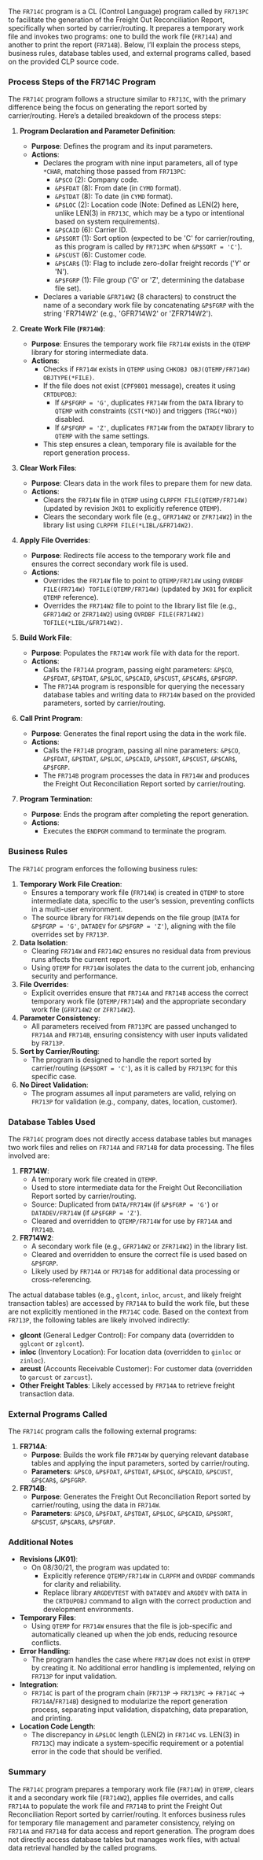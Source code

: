 The `FR714C` program is a CL (Control Language) program called by `FR713PC` to facilitate the generation of the Freight Out Reconciliation Report, specifically when sorted by carrier/routing. It prepares a temporary work file and invokes two programs: one to build the work file (`FR714A`) and another to print the report (`FR714B`). Below, I’ll explain the process steps, business rules, database tables used, and external programs called, based on the provided CLP source code.

### Process Steps of the FR714C Program

The `FR714C` program follows a structure similar to `FR713C`, with the primary difference being the focus on generating the report sorted by carrier/routing. Here’s a detailed breakdown of the process steps:

1. **Program Declaration and Parameter Definition**:
   - **Purpose**: Defines the program and its input parameters.
   - **Actions**:
     - Declares the program with nine input parameters, all of type `*CHAR`, matching those passed from `FR713PC`:
       - `&P$CO` (2): Company code.
       - `&P$FDAT` (8): From date (in `CYMD` format).
       - `&P$TDAT` (8): To date (in `CYMD` format).
       - `&P$LOC` (2): Location code (Note: Defined as LEN(2) here, unlike LEN(3) in `FR713C`, which may be a typo or intentional based on system requirements).
       - `&P$CAID` (6): Carrier ID.
       - `&P$SORT` (1): Sort option (expected to be 'C' for carrier/routing, as this program is called by `FR713PC` when `&P$SORT = 'C'`).
       - `&P$CUST` (6): Customer code.
       - `&P$CAR$` (1): Flag to include zero-dollar freight records ('Y' or 'N').
       - `&P$FGRP` (1): File group ('G' or 'Z', determining the database file set).
     - Declares a variable `&FR714W2` (8 characters) to construct the name of a secondary work file by concatenating `&P$FGRP` with the string 'FR714W2' (e.g., 'GFR714W2' or 'ZFR714W2').

2. **Create Work File (`FR714W`)**:
   - **Purpose**: Ensures the temporary work file `FR714W` exists in the `QTEMP` library for storing intermediate data.
   - **Actions**:
     - Checks if `FR714W` exists in `QTEMP` using `CHKOBJ OBJ(QTEMP/FR714W) OBJTYPE(*FILE)`.
     - If the file does not exist (`CPF9801` message), creates it using `CRTDUPOBJ`:
       - If `&P$FGRP = 'G'`, duplicates `FR714W` from the `DATA` library to `QTEMP` with constraints (`CST(*NO)`) and triggers (`TRG(*NO)`) disabled.
       - If `&P$FGRP = 'Z'`, duplicates `FR714W` from the `DATADEV` library to `QTEMP` with the same settings.
     - This step ensures a clean, temporary file is available for the report generation process.

3. **Clear Work Files**:
   - **Purpose**: Clears data in the work files to prepare them for new data.
   - **Actions**:
     - Clears the `FR714W` file in `QTEMP` using `CLRPFM FILE(QTEMP/FR714W)` (updated by revision `JK01` to explicitly reference `QTEMP`).
     - Clears the secondary work file (e.g., `GFR714W2` or `ZFR714W2`) in the library list using `CLRPFM FILE(*LIBL/&FR714W2)`.

4. **Apply File Overrides**:
   - **Purpose**: Redirects file access to the temporary work file and ensures the correct secondary work file is used.
   - **Actions**:
     - Overrides the `FR714W` file to point to `QTEMP/FR714W` using `OVRDBF FILE(FR714W) TOFILE(QTEMP/FR714W)` (updated by `JK01` for explicit `QTEMP` reference).
     - Overrides the `FR714W2` file to point to the library list file (e.g., `GFR714W2` or `ZFR714W2`) using `OVRDBF FILE(FR714W2) TOFILE(*LIBL/&FR714W2)`.

5. **Build Work File**:
   - **Purpose**: Populates the `FR714W` work file with data for the report.
   - **Actions**:
     - Calls the `FR714A` program, passing eight parameters: `&P$CO`, `&P$FDAT`, `&P$TDAT`, `&P$LOC`, `&P$CAID`, `&P$CUST`, `&P$CAR$`, `&P$FGRP`.
     - The `FR714A` program is responsible for querying the necessary database tables and writing data to `FR714W` based on the provided parameters, sorted by carrier/routing.

6. **Call Print Program**:
   - **Purpose**: Generates the final report using the data in the work file.
   - **Actions**:
     - Calls the `FR714B` program, passing all nine parameters: `&P$CO`, `&P$FDAT`, `&P$TDAT`, `&P$LOC`, `&P$CAID`, `&P$SORT`, `&P$CUST`, `&P$CAR$`, `&P$FGRP`.
     - The `FR714B` program processes the data in `FR714W` and produces the Freight Out Reconciliation Report sorted by carrier/routing.

7. **Program Termination**:
   - **Purpose**: Ends the program after completing the report generation.
   - **Actions**:
     - Executes the `ENDPGM` command to terminate the program.

### Business Rules

The `FR714C` program enforces the following business rules:
1. **Temporary Work File Creation**:
   - Ensures a temporary work file (`FR714W`) is created in `QTEMP` to store intermediate data, specific to the user’s session, preventing conflicts in a multi-user environment.
   - The source library for `FR714W` depends on the file group (`DATA` for `&P$FGRP = 'G'`, `DATADEV` for `&P$FGRP = 'Z'`), aligning with the file overrides set by `FR713P`.
2. **Data Isolation**:
   - Clearing `FR714W` and `FR714W2` ensures no residual data from previous runs affects the current report.
   - Using `QTEMP` for `FR714W` isolates the data to the current job, enhancing security and performance.
3. **File Overrides**:
   - Explicit overrides ensure that `FR714A` and `FR714B` access the correct temporary work file (`QTEMP/FR714W`) and the appropriate secondary work file (`GFR714W2` or `ZFR714W2`).
4. **Parameter Consistency**:
   - All parameters received from `FR713PC` are passed unchanged to `FR714A` and `FR714B`, ensuring consistency with user inputs validated by `FR713P`.
5. **Sort by Carrier/Routing**:
   - The program is designed to handle the report sorted by carrier/routing (`&P$SORT = 'C'`), as it is called by `FR713PC` for this specific case.
6. **No Direct Validation**:
   - The program assumes all input parameters are valid, relying on `FR713P` for validation (e.g., company, dates, location, customer).

### Database Tables Used

The `FR714C` program does not directly access database tables but manages two work files and relies on `FR714A` and `FR714B` for data processing. The files involved are:
1. **FR714W**:
   - A temporary work file created in `QTEMP`.
   - Used to store intermediate data for the Freight Out Reconciliation Report sorted by carrier/routing.
   - Source: Duplicated from `DATA/FR714W` (if `&P$FGRP = 'G'`) or `DATADEV/FR714W` (if `&P$FGRP = 'Z'`).
   - Cleared and overridden to `QTEMP/FR714W` for use by `FR714A` and `FR714B`.
2. **FR714W2**:
   - A secondary work file (e.g., `GFR714W2` or `ZFR714W2`) in the library list.
   - Cleared and overridden to ensure the correct file is used based on `&P$FGRP`.
   - Likely used by `FR714A` or `FR714B` for additional data processing or cross-referencing.

The actual database tables (e.g., `glcont`, `inloc`, `arcust`, and likely freight transaction tables) are accessed by `FR714A` to build the work file, but these are not explicitly mentioned in the `FR714C` code. Based on the context from `FR713P`, the following tables are likely involved indirectly:
- **glcont** (General Ledger Control): For company data (overridden to `gglcont` or `zglcont`).
- **inloc** (Inventory Location): For location data (overridden to `ginloc` or `zinloc`).
- **arcust** (Accounts Receivable Customer): For customer data (overridden to `garcust` or `zarcust`).
- **Other Freight Tables**: Likely accessed by `FR714A` to retrieve freight transaction data.

### External Programs Called

The `FR714C` program calls the following external programs:
1. **FR714A**:
   - **Purpose**: Builds the work file `FR714W` by querying relevant database tables and applying the input parameters, sorted by carrier/routing.
   - **Parameters**: `&P$CO`, `&P$FDAT`, `&P$TDAT`, `&P$LOC`, `&P$CAID`, `&P$CUST`, `&P$CAR$`, `&P$FGRP`.
2. **FR714B**:
   - **Purpose**: Generates the Freight Out Reconciliation Report sorted by carrier/routing, using the data in `FR714W`.
   - **Parameters**: `&P$CO`, `&P$FDAT`, `&P$TDAT`, `&P$LOC`, `&P$CAID`, `&P$SORT`, `&P$CUST`, `&P$CAR$`, `&P$FGRP`.

### Additional Notes
- **Revisions (JK01)**:
  - On 08/30/21, the program was updated to:
    - Explicitly reference `QTEMP/FR714W` in `CLRPFM` and `OVRDBF` commands for clarity and reliability.
    - Replace library `ARGDEVTEST` with `DATADEV` and `ARGDEV` with `DATA` in the `CRTDUPOBJ` command to align with the correct production and development environments.
- **Temporary Files**:
  - Using `QTEMP` for `FR714W` ensures that the file is job-specific and automatically cleaned up when the job ends, reducing resource conflicts.
- **Error Handling**:
  - The program handles the case where `FR714W` does not exist in `QTEMP` by creating it. No additional error handling is implemented, relying on `FR713P` for input validation.
- **Integration**:
  - `FR714C` is part of the program chain (`FR713P` → `FR713PC` → `FR714C` → `FR714A`/`FR714B`) designed to modularize the report generation process, separating input validation, dispatching, data preparation, and printing.
- **Location Code Length**:
  - The discrepancy in `&P$LOC` length (LEN(2) in `FR714C` vs. LEN(3) in `FR713C`) may indicate a system-specific requirement or a potential error in the code that should be verified.

### Summary

The `FR714C` program prepares a temporary work file (`FR714W`) in `QTEMP`, clears it and a secondary work file (`FR714W2`), applies file overrides, and calls `FR714A` to populate the work file and `FR714B` to print the Freight Out Reconciliation Report sorted by carrier/routing. It enforces business rules for temporary file management and parameter consistency, relying on `FR714A` and `FR714B` for data access and report generation. The program does not directly access database tables but manages work files, with actual data retrieval handled by the called programs.